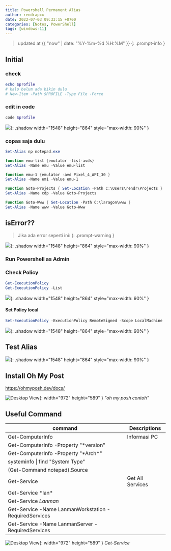 ```yaml
---
title: Powershell Permanent Alias
author: rendrapcx
date: 2022-07-03 09:33:15 +0700
categories: [Notes, PowerShell]
tags: [windows-11]
---
```

> updated at {{ "now" | date: "%Y-%m-%d %H:%M" }}
{: .prompt-info }

## Initial

### check

```powershell
echo $profile
# kalo belum ada bikin dulu
# New-Item -Path $PROFILE -Type File -Force
```

### edit in code

```powershell
code $profile
```

![](https://i.imgur.com/uv9yGiJ.png){: .shadow width="1548" height="864" style="max-width: 90%" }

### copas saja dulu

```powershell
Set-Alias np notepad.exe

function emu-list {emulator -list-avds}
Set-Alias -Name emu -Value emu-list

function emu-1 {emulator -avd Pixel_4_API_30 }
Set-Alias -Name em1 -Value emu-1

Function Goto-Projects { Set-Location -Path c:\Users\rendr\Projects }
Set-Alias -Name cdp -Value Goto-Projects

Function Goto-Www { Set-Location -Path C:\laragon\www }
Set-Alias -Name www -Value Goto-Www
```

## isError??

> Jika ada error seperti ini:
{: .prompt-warning }

![](https://i.imgur.com/iQimbpM.png){: .shadow width="1548" height="864" style="max-width: 90%" }

### Run Powershell as Admin

### Check Policy

```powershell
Get-ExecutionPolicy
Get-ExecutionPolicy -List
```

![](https://i.imgur.com/bAA1gV4.png){: .shadow width="1548" height="864" style="max-width: 90%" }

#### Set Policy local

```powershell
Set-ExecutionPolicy -ExecutionPolicy RemoteSigned -Scope LocalMachine
```

![](https://i.imgur.com/1DNun9x.png){: .shadow width="1548" height="864" style="max-width: 90%" }

## Test Alias

![](https://i.imgur.com/lAH4uYp.png){: .shadow width="1548" height="864" style="max-width: 90%" }

## Install Oh My Post
<https://ohmyposh.dev/docs/>

![Desktop View](https://i.imgur.com/PYW2zgn.png){: width="972" height="589" }
_"oh my posh contoh"_

## Useful Command

| command                                               | Descriptions     |
| ----------------------------------------------------- | ---------------- |
| Get-ComputerInfo                                      | Informasi PC     |
| Get-ComputerInfo -Property "*version"                 |                  |
| Get-ComputerInfo -Property "\*Arch*"                  |                  |
| systeminfo \| find "System Type"                      |                  |
| (Get-Command notepad).Source                          |                  |
| Get-Service                                           | Get All Services |
| Get-Service \*lan*                                    |                  |
| Get-Service *Lanman*                                  |                  |
| Get-Service -Name LanmanWorkstation -RequiredServices |                  |
| Get-Service -Name LanmanServer -RequiredServices      |                  |

![Desktop View](https://i.imgur.com/0odCft0.png){: width="972" height="589" }
_Get-Service_
